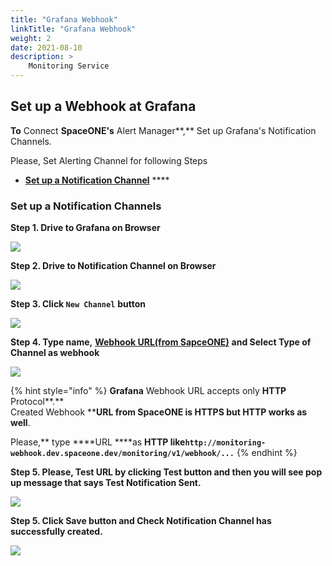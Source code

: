 ```yaml
---
title: "Grafana Webhook"
linkTitle: "Grafana Webhook"
weight: 2
date: 2021-08-10
description: >
    Monitoring Service
---
```


## Set up a Webhook at Grafana

**To** Connect **SpaceONE's** Alert Manager**,** Set up Grafana's Notification Channels.

Please, Set Alerting Channel for following Steps

* [**Set up a Notification Channel**](grafana.md#set-up-a-notification-channels) ****

### Set up a Notification Channels

**Step 1. Drive to Grafana on Browser**

![](/docs/guides/user_guide/monitoring/webhook_settings/grafana_webhook_img/grafana_webhook_img_01.png)

**Step 2. Drive to Notification Channel on Browser**

![](/docs/guides/user_guide/monitoring/webhook_settings/grafana_webhook_img/grafana_webhook_img_02.png)

**Step 3. Click `New Channel`**  **button**

![](/docs/guides/user_guide/monitoring/webhook_settings/grafana_webhook_img/grafana_webhook_img_03.png)

**Step 4. Type name,** [**Webhook URL\(from SapceONE\)**](./#webhook-list) **and Select Type of Channel as webhook**

![](/docs/guides/user_guide/monitoring/webhook_settings/grafana_webhook_img/grafana_webhook_img_04.png)

{% hint style="info" %}
**Grafana** Webhook URL accepts only **HTTP** Protocol**.**  
Created Webhook ****URL from **SpaceONE** is **HTTPS** but **HTTP** works as well**.

Please,** type ****URL ****as **HTTP  like`http://monitoring-webhook.dev.spaceone.dev/monitoring/v1/webhook/...`**
{% endhint %}

**Step 5. Please, Test URL by clicking Test button and then you will see pop up message that says Test Notification Sent.**

![](/docs/guides/user_guide/monitoring/webhook_settings/grafana_webhook_img/grafana_webhook_img_05.png)

**Step 5. Click Save button and Check Notification Channel has successfully created.**

![](/docs/guides/user_guide/monitoring/webhook_settings/grafana_webhook_img/grafana_webhook_img_06.png)

